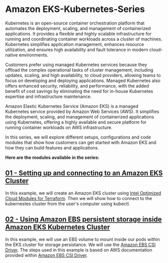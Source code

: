 # Amazon EKS-Kubernetes-Series
Kubernetes is an open-source container orchestration platform that automates the deployment, scaling, and management of containerized applications. It provides a flexible and highly scalable infrastructure for running and coordinating container workloads across a cluster of machines. Kubernetes simplifies application management, enhances resource utilization, and ensures high availability and fault tolerance in modern cloud-native environments.

Customers prefer using managed Kubernetes services because they offload the complex operational tasks of cluster management, including updates, scaling, and high availability, to cloud providers, allowing teams to focus on developing and deploying applications. Managed Kubernetes also offers enhanced security, reliability, and performance, with the added benefit of cost savings by eliminating the need for in-house Kubernetes expertise and infrastructure maintenance.

Amazon Elastic Kubernetes Service (Amazon EKS) is a managed Kubernetes service provided by Amazon Web Services (AWS). It simplifies the deployment, scaling, and management of containerized applications using Kubernetes, offering a highly available and secure platform for running container workloads on AWS infrastructure.

In this series, we will explore different setups, configurations and code modules that show how customers can get started with Amazon EKS and how they can build features and applications.

**Here are the modules available in the series:**

## [01 - Setting up and connecting to an Amazon EKS Cluster](https://github.com/rajiv-sudo/eks-kubernetes-series/tree/main/Examples/01-EKS-setup-and-connect)
In this example, we will create an Amazon EKS cluster using [Intel Optimized Cloud Modules for Terraform](https://github.com/intel/terraform-intel-aws-eks/tree/main/Examples/EKS_Managed_Node_Group). Then we will show how to connect to the kubernestes cluster from the user's computer using kubectl.

## [02 - Using Amazon EBS persistent storage inside Amazon EKS Kubernetes Cluster](https://github.com/rajiv-sudo/eks-kubernetes-series/tree/main/Examples/02-EBS-CSI-for-EKS)
In this example, we will use an EBS volume to mount inside our pods within the EKS cluster for storage persistance. We will use the [Amazon EBS CSI Driver](https://docs.aws.amazon.com/eks/latest/userguide/ebs-csi.html). The steps used in this example is based on AWS documentation provided within [Amazon EBS CSI Driver](https://docs.aws.amazon.com/eks/latest/userguide/ebs-csi.html).